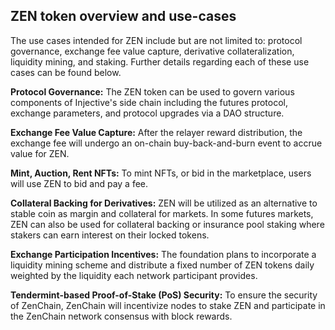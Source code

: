 ## ZEN token overview and use-cases 

The use cases intended for ZEN include but are not limited to: protocol governance, exchange fee value capture, derivative collateralization, liquidity mining, and staking. Further details regarding each of these use cases can be found below.

**Protocol Governance:** The ZEN token can be used to govern various components of Injective&#039;s side chain including the futures protocol, exchange parameters, and protocol upgrades via a DAO structure.

**Exchange Fee Value Capture:** After the relayer reward distribution, the exchange fee will undergo an on-chain buy-back-and-burn event to accrue value for ZEN.

**Mint, Auction, Rent NFTs:** To mint NFTs, or bid in the marketplace, users will use ZEN to bid and pay a fee.

**Collateral Backing for Derivatives:** ZEN will be utilized as an alternative to stable coin as margin and collateral for markets. In some futures markets, ZEN can also be used for collateral backing or insurance pool staking where stakers can earn interest on their locked tokens.

**Exchange Participation Incentives:** The foundation plans to incorporate a liquidity mining scheme and distribute a fixed number of ZEN tokens daily weighted by the liquidity each network participant provides.

**Tendermint-based Proof-of-Stake (PoS) Security:** To ensure the security of ZenChain, ZenChain will incentivize nodes to stake ZEN and participate in the ZenChain network consensus with block rewards.